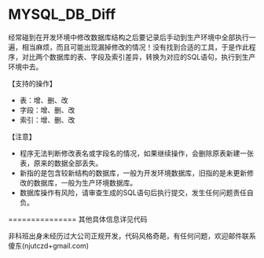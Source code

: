 MYSQL_DB_Diff
===============

经常碰到在开发环境中修改数据库结构之后要记录后手动到生产环境中全部执行一遍，相当麻烦，而且可能出现漏掉修改的情况！没有找到合适的工具，于是作此程序，对比两个数据库的表、字段及索引差异，转换为对应的SQL语句，执行到生产环境中去。

【支持的操作】
- 表：增、删、改
- 字段：增、删、改
- 索引：增、删、改

【注意】
- 程序无法判断修改表名或字段名的情况，如果继续操作，会删除原表新建一张表，原来的数据全部丢失。
- 新指的是包含较新结构的数据库，一般为开发环境数据库，旧指的是未更新修改的数据库，一般为生产环境数据库。
- 数据库操作有风险，请审查生成的SQL语句后执行提交，发生任何问题责任自负。

===============
其他具体信息详见代码

非科班出身未经历过大公司正规开发，代码风格奇葩，有任何问题，欢迎邮件联系傻东(njutczd+gmail.com)
